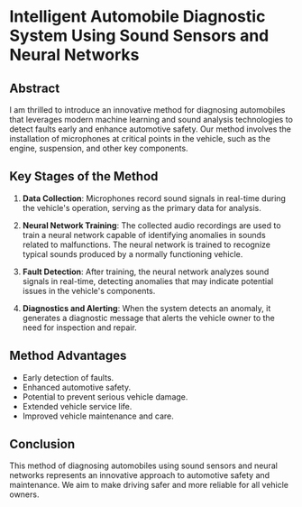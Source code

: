 # Intelligent Automobile Diagnostic System Using Sound Sensors and Neural Networks

## Abstract

I am thrilled to introduce an innovative method for diagnosing automobiles that leverages modern machine learning and sound analysis technologies to detect faults early and enhance automotive 
safety. Our method involves the installation of microphones at critical points in the vehicle, such as the engine, suspension, and other key components.

## Key Stages of the Method

1. **Data Collection**: Microphones record sound signals in real-time during the vehicle's operation, serving as the primary data for analysis.

2. **Neural Network Training**: The collected audio recordings are used to train a neural network capable of identifying anomalies in sounds related to malfunctions. The neural network is trained 
to recognize typical sounds produced by a normally functioning vehicle.

3. **Fault Detection**: After training, the neural network analyzes sound signals in real-time, detecting anomalies that may indicate potential issues in the vehicle's components.

4. **Diagnostics and Alerting**: When the system detects an anomaly, it generates a diagnostic message that alerts the vehicle owner to the need for inspection and repair.

## Method Advantages

- Early detection of faults.
- Enhanced automotive safety.
- Potential to prevent serious vehicle damage.
- Extended vehicle service life.
- Improved vehicle maintenance and care.

## Conclusion

This method of diagnosing automobiles using sound sensors and neural networks represents an innovative approach to automotive safety and maintenance. We aim to make driving safer and more 
reliable 
for all vehicle owners.

